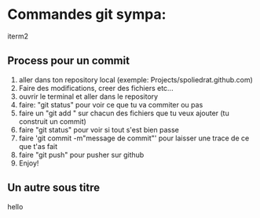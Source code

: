 # Commandes git sympa:

iterm2

## Process pour un commit

1. aller dans ton repository local (exemple: Projects/spoliedrat.github.com)
2. Faire des modifications, creer des fichiers etc...
3. ouvrir le terminal et aller dans le repository
4. faire: "git status" pour voir ce que tu va commiter ou pas
5. faire un "git add <fichier>" sur chacun des fichiers que tu veux ajouter (tu construit un commit)
6. faire "git status" pour voir si tout s'est bien passe
7. faire 'git commit -m"message de commit"' pour laisser une trace de ce que t'as fait
8. faire "git push" pour pusher sur github
9. Enjoy!

Un autre sous titre
-------------

hello